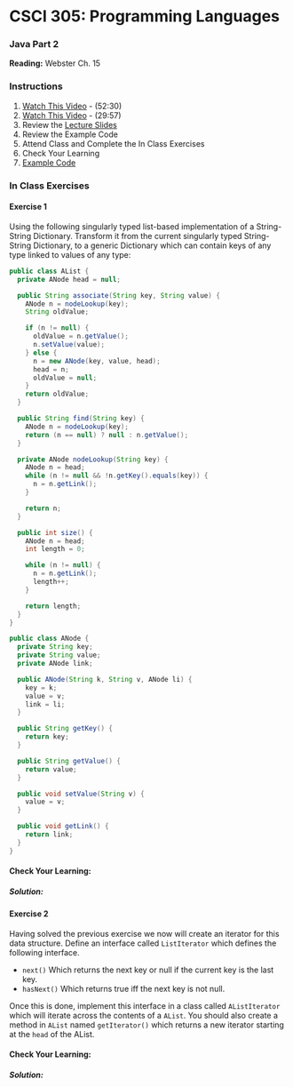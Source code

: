 # CSCI 305: Programming Languages

### Java Part 2

**Reading:** Webster Ch. 15

### Instructions
1. [Watch This Video](https://youtu.be/jsw5yD_AgrI) - (52:30)
2. [Watch This Video](https://youtu.be/KR_4yrxNV0E) - (29:57)
3. Review the [Lecture Slides](slides/Lecture28.pdf)
4. Review the Example Code
5. Attend Class and Complete the In Class Exercises
6. Check Your Learning
7. [Example Code](https://github.com/CSCI305/csci305-java-examples/tree/master/src/main/java/csci305/examples/java2)

### In Class Exercises

#### Exercise 1

Using the following singularly typed list-based implementation of a String-String Dictionary. Transform it from the current singularly typed String-String Dictionary, to a generic Dictionary which can contain keys of any type linked to values of any type:

```java
public class AList {
  private ANode head = null;

  public String associate(String key, String value) {
    ANode n = nodeLookup(key);
    String oldValue;

    if (n != null) {
      oldValue = n.getValue();
      n.setValue(value);
    } else {
      n = new ANode(key, value, head);
      head = n;
      oldValue = null;
    }
    return oldValue;
  }

  public String find(String key) {
    ANode n = nodeLookup(key);
    return (n == null) ? null : n.getValue();
  }

  private ANode nodeLookup(String key) {
    ANode n = head;
    while (n != null && !n.getKey().equals(key)) {
      n = n.getLink();
    }

    return n;
  }

  public int size() {
    ANode n = head;
    int length = 0;

    while (n != null) {
      n = n.getLink();
      length++;
    }

    return length;
  }
}

public class ANode {
  private String key;
  private String value;
  private ANode link;

  public ANode(String k, String v, ANode li) {
    key = k;
    value = v;
    link = li;
  }

  public String getKey() {
    return key;
  }

  public String getValue() {
    return value;
  }

  public void setValue(String v) {
    value = v;
  }

  public void getLink() {
    return link;
  }
}
```

#### Check Your Learning:

##### Solution:

#### Exercise 2

Having solved the previous exercise we now will create an iterator for this data structure. Define an interface called `ListIterator` which defines the following interface.

* `next()` Which returns the next key or null if the current key is the last key.
* `hasNext()` Which returns true iff the next key is not null.

Once this is done, implement this interface in a class called `AListIterator` which will iterate across the contents of a `AList`. You should also create a method in `AList` named `getIterator()` which returns a new iterator starting at the `head` of the AList.

#### Check Your Learning:

##### Solution:
